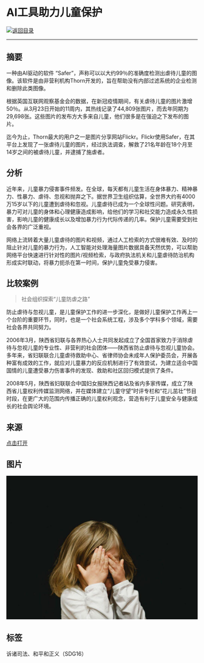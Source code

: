 # AI工具助力儿童保护

[![返回目录](http://img.shields.io/badge/点击-返回目录-875A7B.svg?style=flat&colorA=8F8F8F)](/)

----------

## 摘要

一种由AI驱动的软件 “Safer”，声称可以以大约99％的准确度检测出虐待儿童的图像。该软件是由非营利机构Thorn开发的，旨在帮助没有内部过滤系统的企业检测和删除此类图像。

根据英国互联网观察基金会的数据，在新冠疫情期间，有关虐待儿童的图片激增50％。从3月23日开始的11周内，其热线记录了44,809张图片，而去年同期为29,698张。这些图片的发布方大多来自儿童，他们很多是在强迫之下发布的图片。

迄今为止，Thorn最大的用户之一是图片分享网站Flickr。Flickr使用Safer，在其平台上发现了一张虐待儿童的图片，经过执法调查，解救了21名年龄在18个月至14岁之间的被虐待儿童，并逮捕了施虐者。

## 分析

近年来，儿童暴力侵害事件频发。在全球，每天都有儿童生活在身体暴力、精神暴力、性暴力、虐待、忽视和抛弃之下。据世界卫生组织估算，全世界大约有4000万15岁以下的儿童遭到虐待和忽视。儿童虐待已成为一个全球性问题。研究表明，暴力可对儿童的身体和心理健康造成影响，给他们的学习和社交能力造成永久性损害，影响儿童的健康成长以及增加暴力行为代际传递的几率。保护儿童需要受到社会各界的广泛重视。

网络上流转着大量儿童虐待的图片和视频，通过人工检索的方式很难有效、及时的阻止针对儿童的暴力行为，人工智能对处理海量图片数据具备天然优势，可以帮助网络平台快速进行针对性的图片/视频检索，与政府执法机关和儿童虐待防治机构形成实时联动，将暴力扼杀在第一时间，保护儿童免受暴力侵害。

## 比较案例

> 社会组织探索“儿童防虐之路”

防止虐待与忽视儿童，是儿童保护工作的进一步深化，是做好儿童保护工作再上一个台阶的重要环节，同时，也是一个社会系统工程，涉及多个学科多个领域，需要社会各界共同努力。

2006年3月，陕西省妇联与各界热心人士共同发起成立了全国首家致力于消除虐待与忽视儿童的专业性、非营利的社会团体——陕西省防止虐待与忽视儿童协会。多年来，省妇联联合儿童虐待救助中心、省律师协会未成年人保护委员会，开展各种富有成效的工作，就应对儿童暴力的反应机制进行了有效尝试，为建立适合中国国情的儿童遭受暴力伤害事件的发现、救助和社区回归模式提供了条件。

2008年5月，陕西省妇联联合中国妇女报陕西记者站及省内多家传媒，成立了陕西省儿童权利传媒监测网络，并在媒体建立“儿童守望”时评专栏和“花儿茁壮”节目时段，在更广大的范围内传播正确的儿童权利观念，营造有利于儿童安全与健康成长的社会舆论环境。

## 来源

<a href="https://artificialintelligence-news.com/2020/07/31/ai-tool-detect-child-abuse-images-accuracy/ " target="_blank">点击打开</a>

## 图片

![图片](16.1.1.jpg)


## 标签
诉诸司法、和平和正义（SDG16）
